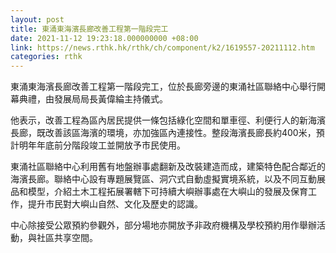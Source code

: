 ```yaml
---
layout: post
title: 東涌東海濱長廊改善工程第一階段完工
date: 2021-11-12 19:23:18.000000000 +08:00
link: https://news.rthk.hk/rthk/ch/component/k2/1619557-20211112.htm
categories: rthk
---
```


東涌東海濱長廊改善工程第一階段完工，位於長廊旁邊的東涌社區聯絡中心舉行開幕典禮，由發展局局長黃偉綸主持儀式。

他表示，改善工程為區內居民提供一條包括綠化空間和單車徑、利便行人的新海濱長廊，既改善該區海濱的環境，亦加強區內連接性。整段海濱長廊長約400米，預計明年年底前分階段竣工並開放予市民使用。
 
東涌社區聯絡中心利用舊有地盤辦事處翻新及改裝建造而成，建築特色配合鄰近的海濱長廊。聯絡中心設有專題展覽區、洞穴式自動虛擬實境系統，以及不同互動展品和模型，介紹土木工程拓展署轄下可持續大嶼辦事處在大嶼山的發展及保育工作，提升市民對大嶼山自然、文化及歷史的認識。

中心除接受公眾預約參觀外，部分場地亦開放予非政府機構及學校預約用作舉辦活動，與社區共享空間。
